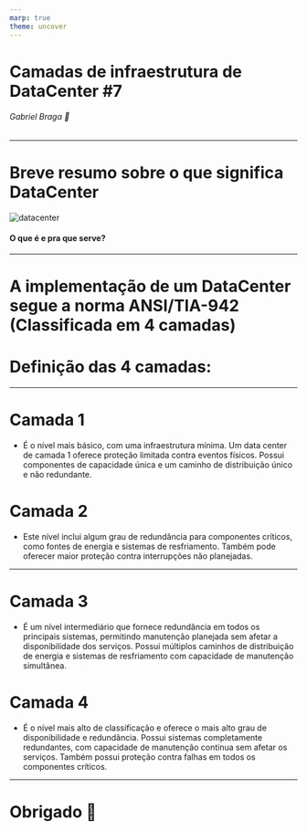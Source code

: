 ```yaml
---
marp: true
theme: uncover
---
```


# Camadas de infraestrutura de DataCenter #7

###### Gabriel Braga 👋

---

# Breve resumo sobre o que significa DataCenter

![datacenter](https://encrypted-tbn0.gstatic.com/images?q=tbn:ANd9GcQQQKcQ_pWaDi36doW5a2i3PSK9UNLhIIfoXA&usqp=CAU)

#### O que é e pra que serve?

<!---Bom, antes de avançarmos para as camadas do Datacenter é importante resumir o que é DataCenter e pra que serve.
Datacenter é um ambiente de armazenamento, processamento e gerenciamento de grande volume de dados e informações projetado para fornecer alguns recursos necessários para garantir alguns serviços essenciais. Ex: CRM
--->

---
# A implementação de um DataCenter segue a norma ANSI/TIA-942 (Classificada em 4 camadas)
# Definição das 4 camadas:

---

# Camada 1
 - É o nível mais básico, com uma infraestrutura mínima. Um data center de camada 1 oferece proteção limitada contra eventos físicos. Possui componentes de capacidade única e um caminho de distribuição único e não redundante.

# Camada 2

- Este nível inclui algum grau de redundância para componentes críticos, como fontes de energia e sistemas de resfriamento. Também pode oferecer maior proteção contra interrupções não planejadas.

---

# Camada 3
- É um nível intermediário que fornece redundância em todos os principais sistemas, permitindo manutenção planejada sem afetar a disponibilidade dos serviços. Possui múltiplos caminhos de distribuição de energia e sistemas de resfriamento com capacidade de manutenção simultânea.

# Camada 4

-  É o nível mais alto de classificação e oferece o mais alto grau de disponibilidade e redundância. Possui sistemas completamente redundantes, com capacidade de manutenção contínua sem afetar os serviços. Também possui proteção contra falhas em todos os componentes críticos.

---

# Obrigado 👋